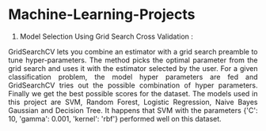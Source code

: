 # Machine-Learning-Projects

1. Model Selection Using Grid Search Cross Validation : 

<p align="justify">
GridSearchCV lets you combine an estimator with a grid search preamble to tune hyper-parameters. The method picks the optimal parameter from the grid search and uses it with the estimator selected by the user. For a given classification problem, the model hyper parameters are fed and GridSearchCV tries out the possible combination of hyper parameters. Finally we get the best possible scores for the dataset. The models used in this project are SVM, Random Forest, Logistic Regression, Naive Bayes Gaussian and Decision Tree. It happens that SVM with the parameters {'C': 10, 'gamma': 0.001, 'kernel': 'rbf'} performed well on this dataset.
 </p>
